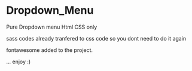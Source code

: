 # Dropdown_Menu
Pure Dropdown menu Html CSS only

sass codes already tranfered to css code
so you dont need to do it again

fontawesome added to the project.


... enjoy :)
